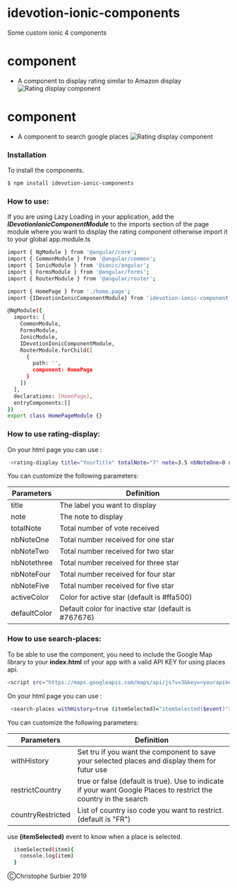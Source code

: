 # idevotion-ionic-components

Some custom ionic 4 components

# <rating-display> component

  - A component to display rating similar to Amazon display
 ![Rating display component](https://www.idevotion.fr/images/ratingDisplayComponent.png)
# <search-places> component

  - A component to search google places 
 ![Rating display component](https://www.idevotion.fr/images/searchGooglePlaces.gif)
 
### Installation

To install the components.

```sh
$ npm install idevotion-ionic-components
```
### How to use:
If you are using Lazy Loading in your application, add the ***IDevotionIonicComponentModule***  to the imports section of the page module where you want to display the rating component otherwise import it to your global app.module.ts

```sh
import { NgModule } from '@angular/core';
import { CommonModule } from '@angular/common';
import { IonicModule } from '@ionic/angular';
import { FormsModule } from '@angular/forms';
import { RouterModule } from '@angular/router';

import { HomePage } from './home.page';
import {IDevotionIonicComponentModule} from 'idevotion-ionic-component'

@NgModule({
  imports: [
    CommonModule,
    FormsModule,
    IonicModule,
    IDevotionIonicComponentModule,
    RouterModule.forChild([
      {
        path: '',
        component: HomePage
      }
    ])
  ],
  declarations: [HomePage],
  entryComponents:[]
})
export class HomePageModule {}
```

### How to use rating-display:
On your html page you can use :
```sh
 <rating-display title="YourTitle" totalNote="7" note=3.5 nbNoteOne=0 nbNoteTwo=1 nbNoteThree=3 nbNoteFour=1 nbNote5=2></rating-display>
```
You can customize the following parameters:


| Parameters | Definition |
| ------ | ------ |
| title | The label you want to display |
| note | The note to display |
| totalNote | Total number of vote received |
| nbNoteOne | Total number received for one star  |
| nbNoteTwo | Total number received for two star  |
| nbNotethree | Total number received for three star  |
| nbNoteFour | Total number received for four star  |
| nbNoteFive | Total number received for five star  |
| activeColor | Color for active star (default is #ffa500)  |
| defaultColor | Default color for inactive star (default is #767676)  |


### How to use search-places:

To be able to use the component, you need to include the Google Map library to your **index.html** of your app with a valid API KEY for using places api.

```sh
<script src="https://maps.googleapis.com/maps/api/js?v=3&key=<yourapikey>&libraries=places"></script>
```
On your html page you can use :
```sh
 <search-places withHistory=true (itemSelected)="itemSelected($event)"></search-places>
```
You can customize the following parameters:


| Parameters | Definition |
| ------ | ------ |
| withHistory | Set tru if you want the component to save your selected places and display them for futur use |
| restrictCountry | true or false (default is true). Use to indicate if your want Google Places to restrict the country in the search |
| countryRestricted | List of country iso code you want to restrict. (default is "FR") |

use **(itemSelected)** event to know when a place is selected.

```sh
  itemSelected(item){
    console.log(item)
  }
 ```
 
 
ⒸChristophe Surbier 2019

